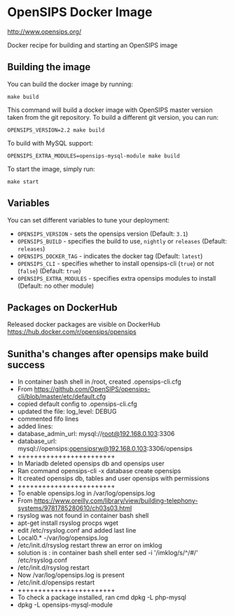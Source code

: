 # OpenSIPS Docker Image
http://www.opensips.org/

Docker recipe for building and starting an OpenSIPS image

## Building the image
You can build the docker image by running:
```
make build
```

This command will build a docker image with OpenSIPS master version taken from
the git repository. To build a different git version, you can run:
```
OPENSIPS_VERSION=2.2 make build
```

To build with MySQL support:
```
OPENSIPS_EXTRA_MODULES=opensips-mysql-module make build
```

To start the image, simply run:
```
make start
```

## Variables
You can set different variables to tune your deployment:
 * `OPENSIPS_VERSION` - sets the opensips version (Default: `3.1`)
 * `OPENSIPS_BUILD` - specifies the build to use, `nightly` or `releases` (Default: `releases`)
 * `OPENSIPS_DOCKER_TAG` - indicates the docker tag (Default: `latest`)
 * `OPENSIPS_CLI` - specifies whether to install opensips-cli (`true`) or not (`false`) (Default: `true`)
 * `OPENSIPS_EXTRA_MODULES` - specifies extra opensips modules to install (Default: no other module)

## Packages on DockerHub

Released docker packages are visible on DockerHub
https://hub.docker.com/r/opensips/opensips



## Sunitha's changes after opensips make build success
 * In container bash shell in /root, created .opensips-cli.cfg
 * From https://github.com/OpenSIPS/opensips-cli/blob/master/etc/default.cfg
 * copied default config to .opensips-cli.cfg
 * updated the file: log_level: DEBUG
 * commented fifo lines 
 * added lines: 
 * database_admin_url: mysql://root@192.168.0.103:3306
 * database_url: mysql://opensips:opensipsrw@192.168.0.103:3306/opensips
 * ++++++++++++++++++++++++
 * In Mariadb deleted opensips db and opensips user
 * Ran command opensips-cli -x database create opensips
 * It created opensips db, tables  and user opensips with permissions
 * ++++++++++++++++++++++++
 * To enable opensips.log in /var/log/opensips.log
 * From https://www.oreilly.com/library/view/building-telephony-systems/9781785280610/ch03s03.html
 * rsyslog was not found in container bash shell
 * apt-get install rsyslog procps wget
 * edit /etc/rsyslog.conf and added last line 
 * Local0.*                      -/var/log/opensips.log
 * /etc/init.d/rsyslog restart threw an error on imklog 
 * solution is : in container bash shell enter sed -i '/imklog/s/^/#/' /etc/rsyslog.conf
 * /etc/init.d/rsyslog restart
 * Now /var/log/opensips.log is present
 * /etc/init.d/opensips restart
 * ++++++++++++++++++++++++
 * To check a package installed, ran cmd  dpkg -L php-mysql 
 * dpkg -L opensips-mysql-module 
